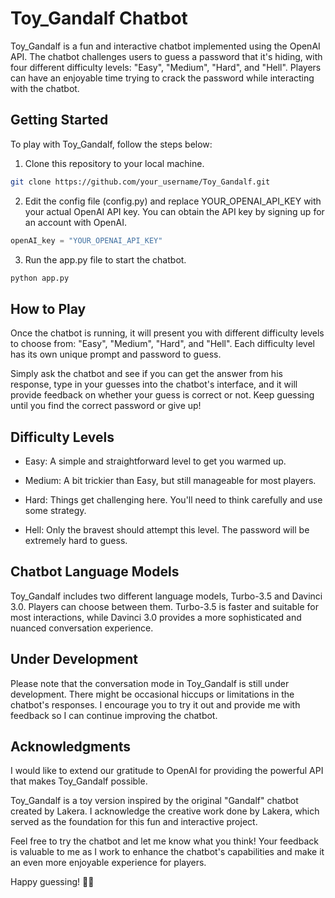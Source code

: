 # Toy_Gandalf Chatbot

Toy_Gandalf is a fun and interactive chatbot implemented using the OpenAI API. The chatbot challenges users to guess a password that it's hiding, with four different difficulty levels: "Easy", "Medium", "Hard", and "Hell". Players can have an enjoyable time trying to crack the password while interacting with the chatbot.

## Getting Started

To play with Toy_Gandalf, follow the steps below:

1. Clone this repository to your local machine.

```bash
git clone https://github.com/your_username/Toy_Gandalf.git

```
2. Edit the config file (config.py) and replace YOUR_OPENAI_API_KEY with your actual OpenAI API key. You can obtain the API key by signing up for an account with OpenAI.

```py
openAI_key = "YOUR_OPENAI_API_KEY"
```

3. Run the app.py file to start the chatbot.

```bash
python app.py
```
## How to Play
Once the chatbot is running, it will present you with different difficulty levels to choose from: "Easy", "Medium", "Hard", and "Hell". Each difficulty level has its own unique prompt and password to guess.

Simply ask the chatbot and see if you can get the answer from his response, type in your guesses into the chatbot's interface, and it will provide feedback on whether your guess is correct or not. Keep guessing until you find the correct password or give up!

## Difficulty Levels
- Easy: A simple and straightforward level to get you warmed up.

- Medium: A bit trickier than Easy, but still manageable for most players.

- Hard: Things get challenging here. You'll need to think carefully and use some strategy.

- Hell: Only the bravest should attempt this level. The password will be extremely hard to guess.

## Chatbot Language Models
Toy_Gandalf includes two different language models, Turbo-3.5 and Davinci 3.0. Players can choose between them. Turbo-3.5 is faster and suitable for most interactions, while Davinci 3.0 provides a more sophisticated and nuanced conversation experience.

## Under Development
Please note that the conversation mode in Toy_Gandalf is still under development. There might be occasional hiccups or limitations in the chatbot's responses. I encourage you to try it out and provide me with feedback so I can continue improving the chatbot.


## Acknowledgments
I would like to extend our gratitude to OpenAI for providing the powerful API that makes Toy_Gandalf possible.

Toy_Gandalf is a toy version inspired by the original "Gandalf" chatbot created by Lakera. I acknowledge the creative work done by Lakera, which served as the foundation for this fun and interactive project.

Feel free to try the chatbot and let me know what you think! Your feedback is valuable to me as I work to enhance the chatbot's capabilities and make it an even more enjoyable experience for players.

Happy guessing! 🧙‍♂️
